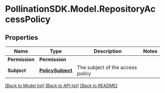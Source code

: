 
# PollinationSDK.Model.RepositoryAccessPolicy

## Properties

Name | Type | Description | Notes
------------ | ------------- | ------------- | -------------
**Permission** | **Permission** |  | 
**Subject** | [**PolicySubject**](PolicySubject.md) | The subject of the access policy | 

[[Back to Model list]](../README.md#documentation-for-models)
[[Back to API list]](../README.md#documentation-for-api-endpoints)
[[Back to README]](../README.md)

